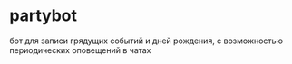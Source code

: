 # partybot
бот для записи грядущих событий и дней рождения, с возможностью периодических оповещений в чатах
